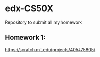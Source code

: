 # edx-CS50X
Repository to submit all my homework 
## Homework 1:
https://scratch.mit.edu/projects/405475805/
